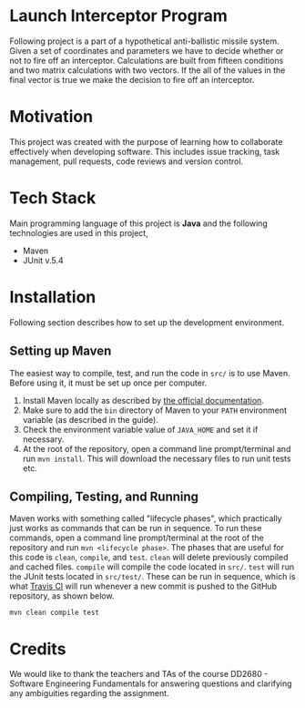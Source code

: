 # Launch Interceptor Program 
Following project is a part of a hypothetical anti-ballistic missile system. Given a set of coordinates and parameters we have to decide whether or not to fire off an interceptor. Calculations are built from fifteen conditions and two matrix calculations with two vectors. If the all of the values in the final vector is true we make the decision to fire off an interceptor. 

# Motivation 
This project was created with the purpose of learning how to collaborate effectively when developing software. This includes issue tracking, task management, pull requests, code reviews and version control. 

# Tech Stack 
Main programming language of this project is **Java** and the following technologies are used in this project, 
* Maven 
* JUnit v.5.4 

# Installation
Following section describes how to set up the development environment. 

## Setting up Maven
The easiest way to compile, test, and run the code in `src/` is to use Maven. Before using it, it must be set up once per computer.
1. Install Maven locally as described by [the official documentation](https://maven.apache.org/install.html).
2. Make sure to add the `bin` directory of Maven to your `PATH` environment variable (as described in the guide).
3. Check the environment variable value of `JAVA_HOME` and set it if necessary. 
4. At the root of the repository, open a command line prompt/terminal and run `mvn install`. This will download the necessary files to run unit tests etc.

## Compiling, Testing, and Running
Maven works with something called "lifecycle phases", which practically just works as commands that can be run in sequence. To run these commands, open a command line prompt/terminal at the root of the repository and run `mvn <lifecycle phase>`. The phases that are useful for this code is `clean`, `compile`, and `test`. `clean` will delete previously compiled and cached files. `compile` will compile the code located in `src/`. `test` will run the JUnit tests located in `src/test/`. These can be run in sequence, which is what [Travis CI](https://docs.travis-ci.com/) will run whenever a new commit is pushed to the GitHub repository, as shown below.

`mvn clean compile test`

# Credits 
We would like to thank the teachers and TAs of the course DD2680 - Software Engineering Fundamentals for answering questions and clarifying any ambiguities regarding the assignment. 